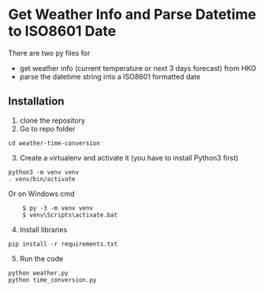 # Get Weather Info and Parse Datetime to ISO8601 Date

There are two py files for 
- get weather info (current temperature or next 3 days forecast) from HKO
- parse the datetime string into a ISO8601 formatted date
## Installation
1. clone the repository
2. Go to repo folder
``` command
cd weather-time-conversion
```
3. Create a virtualenv and activate it (you have to install Python3 first)
``` command
python3 -m venv venv
. venv/bin/activate
```
Or on Windows cmd
``` command
    $ py -3 -m venv venv
    $ venv\Scripts\activate.bat
```
4. Install libraries
``` command
pip install -r requirements.txt
```
5. Run the code
``` command
python weather.py
python time_conversion.py
```